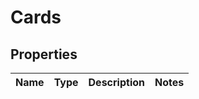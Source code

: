 

# Cards


## Properties

| Name | Type | Description | Notes |
|------------ | ------------- | ------------- | -------------|



